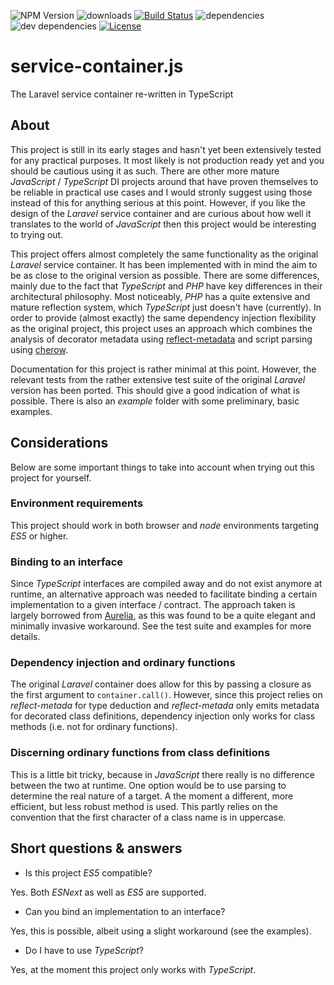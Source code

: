 ![NPM Version](https://img.shields.io/npm/v/service-container.js.svg?branch=master)
![downloads](https://img.shields.io/npm/dt/service-container.js.svg)
[![Build Status](https://travis-ci.org/michaeldzjap/service-container.js.svg?branch=master)](https://travis-ci.org/michaeldzjap/service-container.js)
![dependencies](https://img.shields.io/david/michaeldzjap/service-container.js.svg)
![dev dependencies](https://img.shields.io/david/dev/michaeldzjap/service-container.js.svg)
[![License](https://img.shields.io/npm/l/service-container.js.svg)](https://github.com/michaeldzjap/service-container.js/blob/master/LICENSE)

# service-container.js
The Laravel service container re-written in TypeScript

## About
This project is still in its early stages and hasn't yet been extensively tested for any practical purposes. It most likely is not production ready yet and you should be cautious using it as such. There are other more mature _JavaScript_ / _TypeScript_ DI projects around that have proven themselves to be reliable in practical use cases and I would stronly suggest using those instead of this for anything serious at this point. However, if you like the design of the _Laravel_ service container and are curious about how well it translates to the world of _JavaScript_ then this project would be interesting to trying out.

This project offers almost completely the same functionality as the original _Laravel_ service container. It has been implemented with in mind the aim to be as close to the original version as possible. There are some differences, mainly due to the fact that _TypeScript_ and _PHP_ have key differences in their architectural philosophy. Most noticeably, _PHP_ has a quite extensive and mature reflection system, which _TypeScript_ just doesn't have (currently). In order to provide (almost exactly) the same dependency injection flexibility as the original project, this project uses an approach which combines the analysis of decorator metadata using [reflect-metadata](https://github.com/rbuckton/reflect-metadata) and script parsing using [cherow](https://github.com/cherow/cherow).

Documentation for this project is rather minimal at this point. However, the relevant tests from the rather extensive test suite of the original _Laravel_ version has been ported. This should give a good indication of what is possible. There is also an _example_ folder with some preliminary, basic examples.

## Considerations
Below are some important things to take into account when trying out this project for yourself.

### Environment requirements
This project should work in both browser and _node_ environments targeting _ES5_ or higher.

### Binding to an interface
Since _TypeScript_ interfaces are compiled away and do not exist anymore at runtime, an alternative approach was needed to facilitate binding a certain implementation to a given interface / contract. The approach taken is largely borrowed from [Aurelia](https://aurelia.io), as this was found to be a quite elegant and minimally invasive workaround. See the test suite and examples for more details.

### Dependency injection and ordinary functions
The original _Laravel_ container does allow for this by passing a closure as the first argument to `container.call()`. However, since this project relies on _reflect-metada_ for type deduction and _reflect-metada_ only emits metadata for decorated class definitions, dependency injection only works for class methods (i.e. not for ordinary functions).

### Discerning ordinary functions from class definitions
This is a little bit tricky, because in _JavaScript_ there really is no difference between the two at runtime. One option would be to use parsing to determine the real nature of a target. A the moment a different, more efficient, but less robust method is used. This partly relies on the convention that the first character of a class name is in uppercase.

## Short questions & answers
- Is this project _ES5_ compatible?

Yes. Both _ESNext_ as well as _ES5_ are supported.

- Can you bind an implementation to an interface?

Yes, this is possible, albeit using a slight workaround (see the examples).

- Do I have to use _TypeScript_?

Yes, at the moment this project only works with _TypeScript_.
